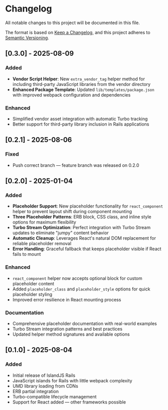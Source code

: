 # Changelog

All notable changes to this project will be documented in this file.

The format is based on [Keep a Changelog](https://keepachangelog.com/en/1.0.0/),
and this project adheres to [Semantic Versioning](https://semver.org/spec/v2.0.0.html).

## [0.3.0] - 2025-08-09

### Added
- **Vendor Script Helper**: New `extra_vendor_tag` helper method for including third-party JavaScript libraries from the vendor directory
- **Enhanced Package Template**: Updated `lib/templates/package.json` with improved webpack configuration and dependencies

### Enhanced
- Simplified vendor asset integration with automatic Turbo tracking
- Better support for third-party library inclusion in Rails applications

## [0.2.1] - 2025-08-06

### Fixed
- Push correct branch — feature branch was released on 0.2.0

## [0.2.0] - 2025-01-04

### Added
- **Placeholder Support**: New placeholder functionality for `react_component` helper to prevent layout shift during component mounting
- **Three Placeholder Patterns**: ERB block, CSS class, and inline style options for maximum flexibility
- **Turbo Stream Optimization**: Perfect integration with Turbo Stream updates to eliminate "jumpy" content behavior
- **Automatic Cleanup**: Leverages React's natural DOM replacement for reliable placeholder removal
- **Error Handling**: Graceful fallback that keeps placeholder visible if React fails to mount

### Enhanced
- `react_component` helper now accepts optional block for custom placeholder content
- Added `placeholder_class` and `placeholder_style` options for quick placeholder styling
- Improved error resilience in React mounting process

### Documentation
- Comprehensive placeholder documentation with real-world examples
- Turbo Stream integration patterns and best practices
- Updated helper method signatures and available options

## [0.1.0] - 2025-08-04

### Added
- Initial release of IslandJS Rails
- JavaScript islands for Rails with little webpack complexity
- UMD library loading from CDNs
- ERB partial integration
- Turbo-compatible lifecycle management
- Support for React added — other frameworks possible
